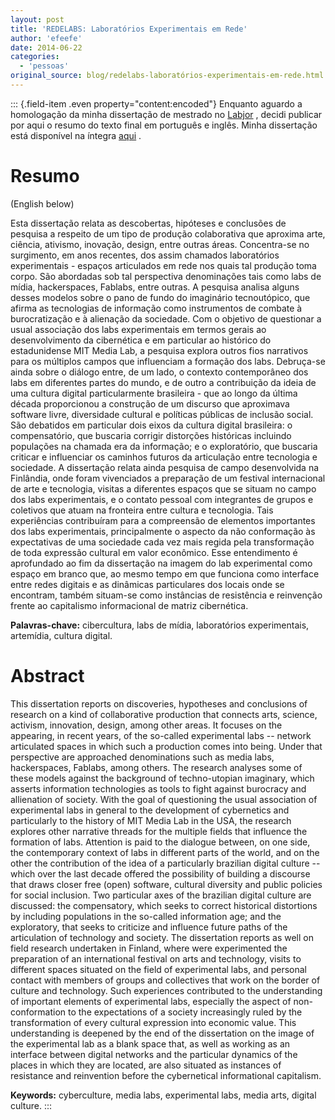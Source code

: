 ```yaml
---
layout: post
title: 'REDELABS: Laboratórios Experimentais em Rede'
author: 'efeefe'
date: 2014-06-22
categories:
  - 'pessoas'
original_source: blog/redelabs-laboratórios-experimentais-em-rede.html
---
```


::: {.field-item .even property="content:encoded"}
Enquanto aguardo a homologação da minha dissertação de mestrado no [Labjor](http://labjor.unicamp.br/) , decidi publicar por aqui o resumo do texto final em português e inglês. Minha dissertação está disponível na íntegra [aqui](http://redelabs-org.github.io/livro/redelabs-laboratórios-experimentais-em-rede-2014) .

# Resumo

(English below)

Esta dissertação relata as descobertas, hipóteses e conclusões de pesquisa a respeito de um tipo de produção colaborativa que aproxima arte, ciência, ativismo, inovação, design, entre outras áreas. Concentra-se no surgimento, em anos recentes, dos assim chamados laboratórios experimentais - espaços articulados em rede nos quais tal produção toma corpo. São abordadas sob tal perspectiva denominações tais como labs de mídia, hackerspaces, Fablabs, entre outras. A pesquisa analisa alguns desses modelos sobre o pano de fundo do imaginário tecnoutópico, que afirma as tecnologias de informação como instrumentos de combate à burocratização e à alienação da sociedade. Com o objetivo de questionar a usual associação dos labs experimentais em termos gerais ao desenvolvimento da cibernética e em particular ao histórico do estadunidense MIT Media Lab, a pesquisa explora outros fios narrativos para os múltiplos campos que influenciam a formação dos labs. Debruça-se ainda sobre o diálogo entre, de um lado, o contexto contemporâneo dos labs em diferentes partes do mundo, e de outro a contribuição da ideia de uma cultura digital particularmente brasileira - que ao longo da última década proporcionou a construção de um discurso que aproximava software livre, diversidade cultural e políticas públicas de inclusão social. São debatidos em particular dois eixos da cultura digital brasileira: o compensatório, que buscaria corrigir distorções históricas incluindo populações na chamada era da informação; e o exploratório, que buscaria criticar e influenciar os caminhos futuros da articulação entre tecnologia e sociedade. A dissertação relata ainda pesquisa de campo desenvolvida na Finlândia, onde foram vivenciados a preparação de um festival internacional de arte e tecnologia, visitas a diferentes espaços que se situam no campo dos labs experimentais, e o contato pessoal com integrantes de grupos e coletivos que atuam na fronteira entre cultura e tecnologia. Tais experiências contribuíram para a compreensão de elementos importantes dos labs experimentais, principalmente o aspecto da não conformação às expectativas de uma sociedade cada vez mais regida pela transformação de toda expressão cultural em valor econômico. Esse entendimento é aprofundado ao fim da dissertação na imagem do lab experimental como espaço em branco que, ao mesmo tempo em que funciona como interface entre redes digitais e as dinâmicas particulares dos locais onde se encontram, também situam-se como instâncias de resistência e reinvenção frente ao capitalismo informacional de matriz cibernética.

**Palavras-chave:** cibercultura, labs de mídia, laboratórios experimentais, artemídia, cultura digital.

# Abstract

This dissertation reports on discoveries, hypotheses and conclusions of research on a kind of collaborative production that connects arts, science, activism, innovation, design, among other areas. It focuses on the appearing, in recent years, of the so-called experimental labs -- network articulated spaces in which such a production comes into being. Under that perspective are approached denominations such as media labs, hackerspaces, Fablabs, among others. The research analyses some of these models against the background of techno-utopian imaginary, which asserts information technologies as tools to fight against burocracy and allienation of society. With the goal of questioning the usual association of experimental labs in general to the development of cybernetics and particularly to the history of MIT Media Lab in the USA, the research explores other narrative threads for the multiple fields that influence the formation of labs. Attention is paid to the dialogue between, on one side, the contemporary context of labs in different parts of the world, and on the other the contribution of the idea of a particularly brazilian digital culture -- which over the last decade offered the possibility of building a discourse that draws closer free (open) software, cultural diversity and public policies for social inclusion. Two particular axes of the brazilian digital culture are discussed: the compensatory, which seeks to correct historical distortions by including populations in the so-called information age; and the exploratory, that seeks to criticize and influence future paths of the articulation of technology and society. The dissertation reports as well on field research undertaken in Finland, where were experimented the preparation of an international festival on arts and technology, visits to different spaces situated on the field of experimental labs, and personal contact with members of groups and collectives that work on the border of culture and technology. Such experiences contributed to the understanding of important elements of experimental labs, especially the aspect of non-conformation to the expectations of a society increasingly ruled by the transformation of every cultural expression into economic value. This understanding is deepened by the end of the dissertation on the image of the experimental lab as a blank space that, as well as working as an interface between digital networks and the particular dynamics of the places in which they are located, are also situated as instances of resistance and reinvention before the cybernetical informational capitalism.

**Keywords:** cyberculture, media labs, experimental labs, media arts, digital culture.
:::

